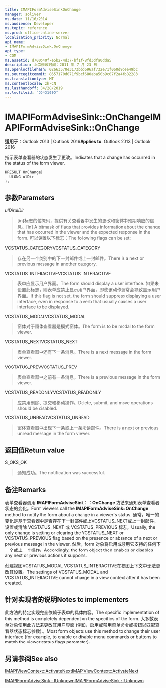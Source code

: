 ```yaml
---
title: IMAPIFormAdviseSinkOnChange
manager: soliver
ms.date: 11/16/2014
ms.audience: Developer
ms.topic: reference
ms.prod: office-online-server
localization_priority: Normal
api_name:
- IMAPIFormAdviseSink.OnChange
api_type:
- COM
ms.assetid: d700b40f-e5b2-4d37-bf1f-8fd3dfa0dda5
description: 上次修改时间：2011 年 7 月 23 日
ms.openlocfilehash: 02663570e3173bbd696af732e71f060d9dee49bc
ms.sourcegitcommit: 8657170d071f9bcf680aba50b9c07f2a4fb82283
ms.translationtype: MT
ms.contentlocale: zh-CN
ms.lasthandoff: 04/28/2019
ms.locfileid: "33431895"
---
```

# <a name="imapiformadvisesinkonchange"></a><span data-ttu-id="fc60e-103">IMAPIFormAdviseSink::OnChange</span><span class="sxs-lookup"><span data-stu-id="fc60e-103">IMAPIFormAdviseSink::OnChange</span></span>

  
  
<span data-ttu-id="fc60e-104">**适用于**：Outlook 2013 | Outlook 2016</span><span class="sxs-lookup"><span data-stu-id="fc60e-104">**Applies to**: Outlook 2013 | Outlook 2016</span></span> 
  
<span data-ttu-id="fc60e-105">指示表单查看器的状态发生了更改。</span><span class="sxs-lookup"><span data-stu-id="fc60e-105">Indicates that a change has occurred in the status of the form viewer.</span></span> 
  
```cpp
HRESULT OnChange(
  ULONG ulDir
);
```

## <a name="parameters"></a><span data-ttu-id="fc60e-106">参数</span><span class="sxs-lookup"><span data-stu-id="fc60e-106">Parameters</span></span>

 <span data-ttu-id="fc60e-107">_ulDir_</span><span class="sxs-lookup"><span data-stu-id="fc60e-107">_ulDir_</span></span>
  
> <span data-ttu-id="fc60e-108">[in]标志的位掩码，提供有关查看器中发生的更改和窗体中预期响应的信息。</span><span class="sxs-lookup"><span data-stu-id="fc60e-108">[in] A bitmask of flags that provides information about the change that has occurred in the viewer and the expected response in the form.</span></span> <span data-ttu-id="fc60e-109">可以设置以下标志：</span><span class="sxs-lookup"><span data-stu-id="fc60e-109">The following flags can be set:</span></span>
    
<span data-ttu-id="fc60e-110">VCSTATUS_CATEGORY</span><span class="sxs-lookup"><span data-stu-id="fc60e-110">VCSTATUS_CATEGORY</span></span> 
  
> <span data-ttu-id="fc60e-111">存在另一个类别中的下一封邮件或上一封邮件。</span><span class="sxs-lookup"><span data-stu-id="fc60e-111">There is a next or previous message in another category.</span></span> 
    
<span data-ttu-id="fc60e-112">VCSTATUS_INTERACTIVE</span><span class="sxs-lookup"><span data-stu-id="fc60e-112">VCSTATUS_INTERACTIVE</span></span> 
  
> <span data-ttu-id="fc60e-113">表单应显示用户界面。</span><span class="sxs-lookup"><span data-stu-id="fc60e-113">The form should display a user interface.</span></span> <span data-ttu-id="fc60e-114">如果未设置此标志，则表单应禁止显示用户界面，即使该动作通常会导致显示用户界面。</span><span class="sxs-lookup"><span data-stu-id="fc60e-114">If this flag is not set, the form should suppress displaying a user interface, even in response to a verb that usually causes a user interface to be displayed.</span></span> 
    
<span data-ttu-id="fc60e-115">VCSTATUS_MODAL</span><span class="sxs-lookup"><span data-stu-id="fc60e-115">VCSTATUS_MODAL</span></span> 
  
> <span data-ttu-id="fc60e-116">窗体对于窗体查看器是模式窗体。</span><span class="sxs-lookup"><span data-stu-id="fc60e-116">The form is to be modal to the form viewer.</span></span> 
    
<span data-ttu-id="fc60e-117">VCSTATUS_NEXT</span><span class="sxs-lookup"><span data-stu-id="fc60e-117">VCSTATUS_NEXT</span></span> 
  
> <span data-ttu-id="fc60e-118">表单查看器中还有下一条消息。</span><span class="sxs-lookup"><span data-stu-id="fc60e-118">There is a next message in the form viewer.</span></span> 
    
<span data-ttu-id="fc60e-119">VCSTATUS_PREV</span><span class="sxs-lookup"><span data-stu-id="fc60e-119">VCSTATUS_PREV</span></span> 
  
> <span data-ttu-id="fc60e-120">表单查看器中之前有一条消息。</span><span class="sxs-lookup"><span data-stu-id="fc60e-120">There is a previous message in the form viewer.</span></span> 
    
<span data-ttu-id="fc60e-121">VCSTATUS_READONLY</span><span class="sxs-lookup"><span data-stu-id="fc60e-121">VCSTATUS_READONLY</span></span> 
  
> <span data-ttu-id="fc60e-122">应禁用删除、提交和移动操作。</span><span class="sxs-lookup"><span data-stu-id="fc60e-122">Delete, submit, and move operations should be disabled.</span></span> 
    
<span data-ttu-id="fc60e-123">VCSTATUS_UNREAD</span><span class="sxs-lookup"><span data-stu-id="fc60e-123">VCSTATUS_UNREAD</span></span> 
  
> <span data-ttu-id="fc60e-124">窗体查看器中出现下一条或上一条未读邮件。</span><span class="sxs-lookup"><span data-stu-id="fc60e-124">There is a next or previous unread message in the form viewer.</span></span>
    
## <a name="return-value"></a><span data-ttu-id="fc60e-125">返回值</span><span class="sxs-lookup"><span data-stu-id="fc60e-125">Return value</span></span>

<span data-ttu-id="fc60e-126">S_OK</span><span class="sxs-lookup"><span data-stu-id="fc60e-126">S_OK</span></span> 
  
> <span data-ttu-id="fc60e-127">通知成功。</span><span class="sxs-lookup"><span data-stu-id="fc60e-127">The notification was successful.</span></span>
    
## <a name="remarks"></a><span data-ttu-id="fc60e-128">备注</span><span class="sxs-lookup"><span data-stu-id="fc60e-128">Remarks</span></span>

<span data-ttu-id="fc60e-129">表单查看器调用 **IMAPIFormAdviseSink：：OnChange** 方法来通知表单查看者状态的变化。</span><span class="sxs-lookup"><span data-stu-id="fc60e-129">Form viewers call the **IMAPIFormAdviseSink::OnChange** method to notify the form about a change in a viewer's status.</span></span> <span data-ttu-id="fc60e-130">通常，唯一的变化是基于查看器中是否存在下一封邮件或上VCSTATUS_NEXT或上一封邮件，设置或清除 VCSTATUS_NEXT 或 VCSTATUS_PREVIOUS 标志。</span><span class="sxs-lookup"><span data-stu-id="fc60e-130">Usually, the only change is setting or clearing the VCSTATUS_NEXT or VCSTATUS_PREVIOUS flag based on the presence or absence of a next or previous message in the viewer.</span></span> <span data-ttu-id="fc60e-131">然后，form 对象将启用或禁用它支持的任何下一个或上一个操作。</span><span class="sxs-lookup"><span data-stu-id="fc60e-131">Accordingly, the form object then enables or disables any next or previous actions it supports.</span></span> 
  
<span data-ttu-id="fc60e-132">创建视图VCSTATUS_MODAL VCSTATUS_INTERACTIVE在视图上下文中无法更改其设置。</span><span class="sxs-lookup"><span data-stu-id="fc60e-132">The settings of VCSTATUS_MODAL and VCSTATUS_INTERACTIVE cannot change in a view context after it has been created.</span></span>
  
## <a name="notes-to-implementers"></a><span data-ttu-id="fc60e-133">针对实现者的说明</span><span class="sxs-lookup"><span data-stu-id="fc60e-133">Notes to implementers</span></span>

<span data-ttu-id="fc60e-134">此方法的特定实现完全依赖于表单的具体内容。</span><span class="sxs-lookup"><span data-stu-id="fc60e-134">The specific implementation of this method is completely dependent on the specifics of the form.</span></span> <span data-ttu-id="fc60e-135">大多数表单对象使用此方法来更改其用户界面 (例如，启用或禁用菜单命令或按钮以匹配查看器状态标志参数) 。</span><span class="sxs-lookup"><span data-stu-id="fc60e-135">Most form objects use this method to change their user interface (for example, to enable or disable menu commands or buttons to match the viewer status flags parameter).</span></span>
  
## <a name="see-also"></a><span data-ttu-id="fc60e-136">另请参阅</span><span class="sxs-lookup"><span data-stu-id="fc60e-136">See also</span></span>



[<span data-ttu-id="fc60e-137">IMAPIViewContext::ActivateNext</span><span class="sxs-lookup"><span data-stu-id="fc60e-137">IMAPIViewContext::ActivateNext</span></span>](imapiviewcontext-activatenext.md)
  
[<span data-ttu-id="fc60e-138">IMAPIFormAdviseSink : IUnknown</span><span class="sxs-lookup"><span data-stu-id="fc60e-138">IMAPIFormAdviseSink : IUnknown</span></span>](imapiformadvisesinkiunknown.md)

